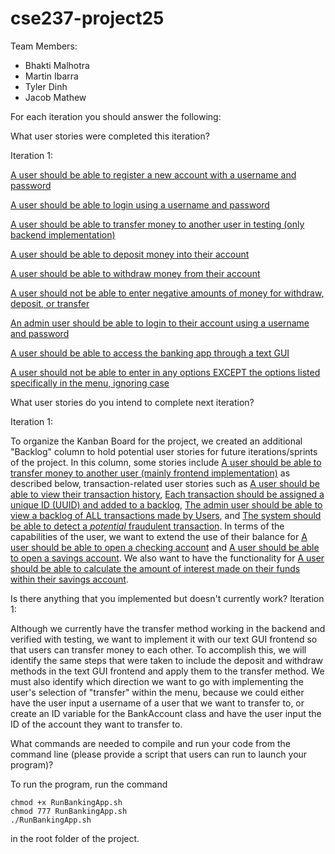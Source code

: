 # cse237-project25

Team Members:

* Bhakti Malhotra
* Martin Ibarra
* Tyler Dinh
* Jacob Mathew

For each iteration you should answer the following:

What user stories were completed this iteration?  

Iteration 1:  

[A user should be able to register a new account with a username and password](https://github.com/CSE237SP25/project-socialnetworkrejects/issues/7)  

[A user should be able to login using a username and password](https://github.com/CSE237SP25/project-socialnetworkrejects/issues/6)  

[A user should be able to transfer money to another user in testing (only backend implementation)](https://github.com/CSE237SP25/project-socialnetworkrejects/issues/3)  

[A user should be able to deposit money into their account](https://github.com/CSE237SP25/project-socialnetworkrejects/issues/5)  

[A user should be able to withdraw money from their account](https://github.com/CSE237SP25/project-socialnetworkrejects/issues/4)  

[A user should not be able to enter negative amounts of money for withdraw, deposit, or transfer](https://github.com/CSE237SP25/project-socialnetworkrejects/issues/27)  

[An admin user should be able to login to their account using a username and password](https://github.com/CSE237SP25/project-socialnetworkrejects/issues/8)  

[A user should be able to access the banking app through a text GUI](https://github.com/CSE237SP25/project-socialnetworkrejects/issues/26)  

[A user should not be able to enter in any options EXCEPT the options listed specifically in the menu, ignoring case](https://github.com/CSE237SP25/project-socialnetworkrejects/issues/28)




What user stories do you intend to complete next iteration?
  
Iteration 1:  

To organize the Kanban Board for the project, we created an additional "Backlog" column to hold potential user stories for future iterations/sprints of the project. In this column, some stories include [A user should be able to transfer money to another user (mainly frontend implementation)](https://github.com/CSE237SP25/project-socialnetworkrejects/issues/30) as described below, transaction-related user stories such as [A user should be able to view their transaction history](https://github.com/CSE237SP25/project-socialnetworkrejects/issues/16), [Each transaction should be assigned a unique ID (UUID) and added to a backlog](https://github.com/CSE237SP25/project-socialnetworkrejects/issues/15), [The admin user should be able to view a backlog of ALL transactions made by Users](https://github.com/CSE237SP25/project-socialnetworkrejects/issues/13), and [The system should be able to detect a *potential* fraudulent transaction](https://github.com/CSE237SP25/project-socialnetworkrejects/issues/12). In terms of the capabilities of the user, we want to extend the use of their balance for [A user should be able to open a checking account](https://github.com/CSE237SP25/project-socialnetworkrejects/issues/2) and [A user should be able to open a savings account](https://github.com/CSE237SP25/project-socialnetworkrejects/issues/1). We also want to have the functionality for [A user should be able to calculate the amount of interest made on their funds within their savings account](https://github.com/CSE237SP25/project-socialnetworkrejects/issues/14).

Is there anything that you implemented but doesn't currently work?
Iteration 1:  

Although we currently have the transfer method working in the backend and verified with testing, we want to implement it with our text GUI frontend so that users can transfer money to each other. To accomplish this, we will identify the same steps that were taken to include the deposit and withdraw methods in the text GUI frontend and apply them to the transfer method. We must also identify which direction we want to go with implementing the user's selection of "transfer" within the menu, because we could either have the user input a username of a user that we want to transfer to, or create an ID variable for the BankAccount class and have the user input the ID of the account they want to transfer to.


What commands are needed to compile and run your code from the command line (please provide a script that users can run to launch your program)?  

To run the program, run the command
```
chmod +x RunBankingApp.sh
chmod 777 RunBankingApp.sh
./RunBankingApp.sh
```
in the root folder of the project.
